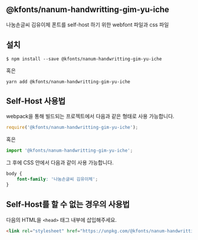 
@kfonts/nanum-handwritting-gim-yu-iche
---------------------

나눔손글씨 김유이체 폰트를 self-host 하기 위한 webfont 파일과 css 파일

설치
----

```
$ npm install --save @kfonts/nanum-handwritting-gim-yu-iche
```

혹은

```
yarn add @kfonts/nanum-handwritting-gim-yu-iche
```

Self-Host 사용법
---------------

webpack을 통해 빌드되는 프로젝트에서 다음과 같은 형태로 사용 가능합니다.

```js
require('@kfonts/nanum-handwritting-gim-yu-iche');
```

혹은

```js
import '@kfonts/nanum-handwritting-gim-yu-iche';
```

그 후에 CSS 안에서 다음과 같이 사용 가능합니다.

```css
body {
    font-family: '나눔손글씨 김유이체';
}
```

Self-Host를 할 수 없는 경우의 사용법
--------------------------------

다음의 HTML을 `<head>` 태그 내부에 삽입해주세요.

```html
<link rel="stylesheet" href="https://unpkg.com/@kfonts/nanum-handwritting-gim-yu-iche/index.css" />
```

